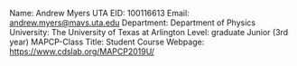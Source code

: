 Name: Andrew Myers
UTA EID: 100116613
Email: andrew.myers@mavs.uta.edu
Department: Department of Physics
University: The University of Texas at Arlington
Level: graduate Junior (3rd year)
MAPCP-Class Title: Student
Course Webpage: https://www.cdslab.org/MAPCP2019U/
